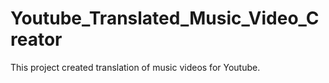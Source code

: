# Youtube_Translated_Music_Video_Creator
This project created translation of music videos for Youtube.
